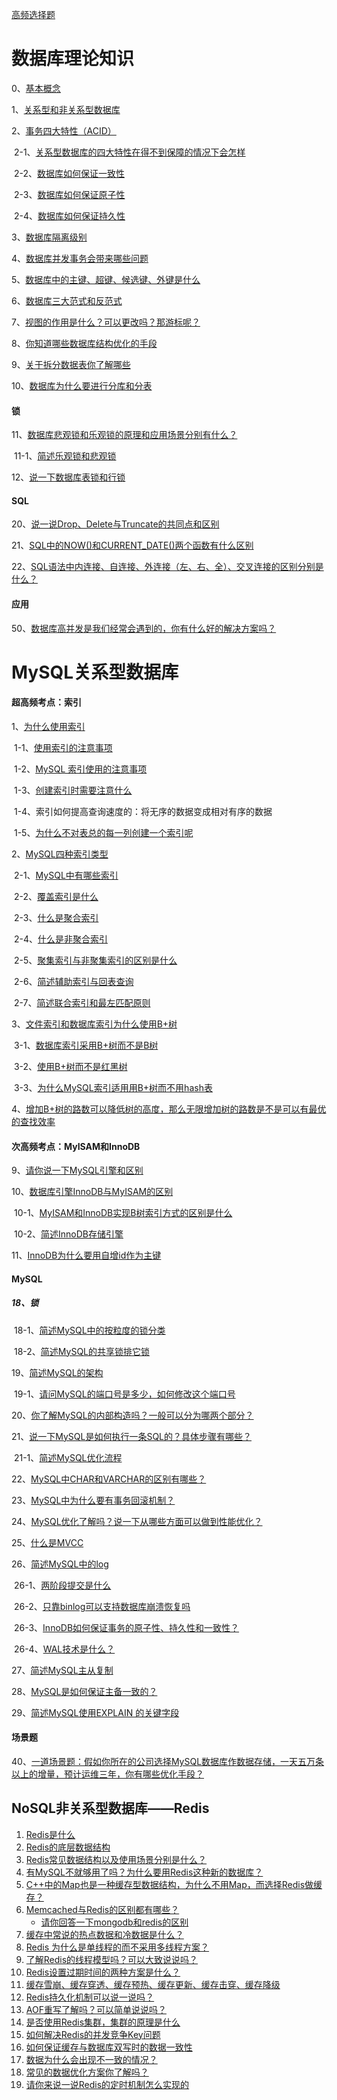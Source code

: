 [高频选择题](选择题.md)

# 数据库理论知识

0、[基本概念](DataBase/0.md)

1、[关系型和非关系型数据库](DataBase/1.md)

2、[事务四大特性（ACID）](DataBase/2.md)

​	2-1、[关系型数据库的四大特性在得不到保障的情况下会怎样](DataBase/2-1.md)

​	2-2、[数据库如何保证一致性](DataBase/2-2.md)

​	2-3、[数据库如何保证原子性](DataBase/2-3.md)

​	2-4、[数据库如何保证持久性](DataBase/2-4.md)

3、[数据库隔离级别](DataBase/3.md)

4、[数据库并发事务会带来哪些问题](DataBase/4.md)

5、[数据库中的主键、超键、候选键、外键是什么](DataBase/5.md)

6、[数据库三大范式和反范式](DataBase/6.md)

7、[视图的作用是什么？可以更改吗？那游标呢？](DataBase/7.md)

8、[你知道哪些数据库结构优化的手段](DataBase/8.md)

9、[关于拆分数据表你了解哪些](DataBase/9.md)

10、[数据库为什么要进行分库和分表](DataBase/10.md)

#### 锁



11、[数据库悲观锁和乐观锁的原理和应用场景分别有什么？](DataBase/11.md)

​	11-1、[简述乐观锁和悲观锁](DataBase/11-1.md)

12、[说一下数据库表锁和行锁](DataBase/12.md)



#### SQL

20、[说一说Drop、Delete与Truncate的共同点和区别](DataBase/20.md)

21、[SQL中的NOW()和CURRENT_DATE()两个函数有什么区别](DataBase/21.md)

22、[SQL语法中内连接、自连接、外连接（左、右、全）、交叉连接的区别分别是什么？](DataBase/22.md)



#### 应用

50、[数据库高并发是我们经常会遇到的，你有什么好的解决方案吗？](DataBase/50.md)







# MySQL关系型数据库

#### 超高频考点：索引

1、[为什么使用索引](MySQL/1.md)

​	1-1、[使用索引的注意事项](MySQL/1-1.md)

​	1-2、[MySQL 索引使用的注意事项](MySQL/1-2.md)

​	1-3、[创建索引时需要注意什么](MySQL/1-3.md)

​	1-4、索引如何提高查询速度的：将无序的数据变成相对有序的数据

​	1-5、[为什么不对表总的每一列创建一个索引呢](MySQL/1-5.md)



2、[MySQL四种索引类型](MySQL/2.md)

​	2-1、[MySQL中有哪些索引](MySQL/2-1.md)

​	2-2、[覆盖索引是什么](MySQL/2-2.md)

​	2-3、[什么是聚合索引](MySQL/2-3.md) 

​	2-4、[什么是非聚合索引](MySQL/2-4.md)

​	2-5、[聚集索引与非聚集索引的区别是什么](MySQL/2-5.md)

​	2-6、[简述辅助索引与回表查询](MySQL/2-6.md)

​	2-7、[简述联合索引和最左匹配原则](MySQL/2-7.md)

3、[文件索引和数据库索引为什么使用B+树](MySQL/3.md)

​	3-1、[数据库索引采用B+树而不是B树](MySQL/3-1.md)

​	3-2、[使用B+树而不是红黑树](MySQL/3-2.md)

​	3-3、[为什么MySQL索引适用用B+树而不用hash表](MySQL/3-3.md)

4、[增加B+树的路数可以降低树的高度，那么无限增加树的路数是不是可以有最优的查找效率](MySQL/4.md)



#### 次高频考点：MyISAM和InnoDB

9、[请你说一下MySQL引擎和区别](MySQL/9.md)

10、[数据库引擎InnoDB与MyISAM的区别](MySQL/10.md)

​	10-1、[MyISAM和InnoDB实现B树索引方式的区别是什么](MySQL/10-1.md)

​	10-2、[简述InnoDB存储引擎](MySQL/10-2.md)



11、[InnoDB为什么要用自增id作为主键](MySQL/11.md)



#### MySQL

##### 18、锁

​	18-1、[简述MySQL中的按粒度的锁分类](MySQL/18-1.md)

​	18-2、[简述MySQL的共享锁排它锁](MySQL/18-2.md)

19、[简述MySQL的架构](MySQL/19.md)

​	19-1、[请问MySQL的端口号是多少，如何修改这个端口号](MySQL/19-1.md)

20、[你了解MySQL的内部构造吗？一般可以分为哪两个部分？](MySQL/20.md)

21、[说一下MySQL是如何执行一条SQL的？具体步骤有哪些？](MySQL/21.md)

​	21-1、[简述MySQL优化流程](MySQL/21-1.md)

22、[MySQL中CHAR和VARCHAR的区别有哪些？](MySQL/22.md)

23、[MySQL中为什么要有事务回滚机制？](MySQL/23.md)

24、[MySQL优化了解吗？说一下从哪些方面可以做到性能优化？](MySQL/24.md)

25、[什么是MVCC](MySQL/25.md)

26、[简述MySQL中的log](MySQL/26.md)

​	26-1、[两阶段提交是什么](MySQL/26-1.md)

​	26-2、[只靠binlog可以支持数据库崩溃恢复吗](MySQL/26-2.md)

​	26-3、[InnoDB如何保证事务的原子性、持久性和一致性？](MySQL/26-3.md)

​	26-4、[WAL技术是什么？](MySQL/26-4.md)

27、[简述MySQL主从复制](MySQL/27.md)

28、[MySQL是如何保证主备一致的？](MySQL/28.md)

29、[简述MySQL使用EXPLAIN 的关键字段](MySQL/29.md)







#### 场景题

40、[一道场景题：假如你所在的公司选择MySQL数据库作数据存储，一天五万条以上的增量，预计运维三年，你有哪些优化手段？](MySQL/40.md)







## NoSQL非关系型数据库——Redis

1. [Redis是什么](Redis/1.md)
2. [Redis的底层数据结构](Redis/2.md)
3. [Redis常见数据结构以及使用场景分别是什么？](Redis/3.md)
4. [有MySQL不就够用了吗？为什么要用Redis这种新的数据库？](Redis/4.md)
5. [C++中的Map也是一种缓存型数据结构，为什么不用Map，而选择Redis做缓存？](Redis/5.md)
6. [Memcached与Redis的区别都有哪些？](Redis/6.md)
   * [请你回答一下mongodb和redis的区别](Redis/6-1.md)
7. [缓存中常说的热点数据和冷数据是什么？](Redis/7.md)
8. [Redis 为什么是单线程的而不采用多线程方案？](Redis/8.md)
9. [了解Redis的线程模型吗？可以大致说说吗？](Redis/9.md)
10. [Redis设置过期时间的两种方案是什么？](Redis/10.md)
11. [缓存雪崩、缓存穿透、缓存预热、缓存更新、缓存击穿、缓存降级](Redis/11.md)
12. [Redis持久化机制可以说一说吗？](Redis/12.md)
13. [AOF重写了解吗？可以简单说说吗？](Redis/13.md)
14. [是否使用Redis集群，集群的原理是什么](Redis/14.md)
15. [如何解决Redis的并发竞争Key问题](Redis/15.md)
16. [如何保证缓存与数据库双写时的数据一致性](Redis/16.md)
17. [数据为什么会出现不一致的情况？](Redis/17.md)
18. [常见的数据优化方案你了解吗？](Redis/18.md)
19.  [请你来说一说Redis的定时机制怎么实现的](Redis/19.md)

